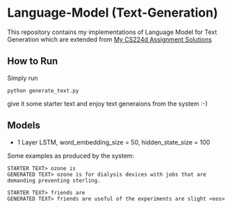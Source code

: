 # Language-Model (Text-Generation)
This repository contains my implementations of Language Model for Text Generation which are extended from [My CS224d Assignment Solutions](https://github.com/Krishnkant-Swarnkar/CS224d-Assignment-Solutions/blob/master/Assignment2/q3_RNNLM.py)

## How to Run
Simply run 
~~~~{.python}
python generate_text.py
~~~~
give it some starter text and enjoy text generaions from the system :-)

## Models
* 1 Layer LSTM, word_embedding_size = 50, hidden_state_size = 100

Some examples as produced by the system:
~~~~
STARTER TEXT> ozone is
GENERATED TEXT> ozone is for dialysis devices with jobs that are demanding preventing sterling.

STARTER TEXT> friends are
GENERATED TEXT> friends are useful of the experiments are slight <eos>
~~~~
